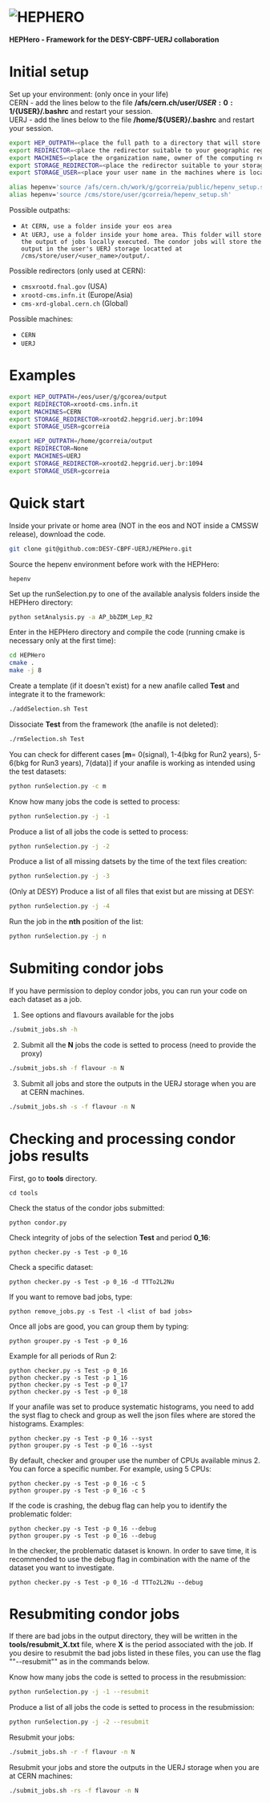 # ![HEPHERO](logoframe.svg)

**HEPHero - Framework for the DESY-CBPF-UERJ collaboration**

# Initial setup

Set up your environment: (only once in your life)   
CERN - add the lines below to the file **/afs/cern.ch/user/${USER:0:1}/${USER}/.bashrc** and restart your session.   
UERJ - add the lines below to the file **/home/${USER}/.bashrc** and restart your session.   

```bash
export HEP_OUTPATH=<place the full path to a directory that will store the outputs>
export REDIRECTOR=<place the redirector suitable to your geographic region>
export MACHINES=<place the organization name, owner of the computing resources>
export STORAGE_REDIRECTOR=<place the redirector suitable to your storage>
export STORAGE_USER=<place your user name in the machines where is locatted your storage>

alias hepenv='source /afs/cern.ch/work/g/gcorreia/public/hepenv_setup.sh'  #(CERN)
alias hepenv='source /cms/store/user/gcorreia/hepenv_setup.sh'             #(UERJ)
```

Possible outpaths:   

* `At CERN, use a folder inside your eos area` 
* `At UERJ, use a folder inside your home area. This folder will store the output of jobs locally executed. The condor jobs will store the output in the user's UERJ storage locatted at /cms/store/user/<user_name>/output/.`

Possible redirectors (only used at CERN):   

* `cmsxrootd.fnal.gov` (USA)
* `xrootd-cms.infn.it` (Europe/Asia)
* `cms-xrd-global.cern.ch` (Global)

Possible machines:   

* `CERN`
* `UERJ`

# Examples

```bash
export HEP_OUTPATH=/eos/user/g/gcorea/output
export REDIRECTOR=xrootd-cms.infn.it
export MACHINES=CERN
export STORAGE_REDIRECTOR=xrootd2.hepgrid.uerj.br:1094
export STORAGE_USER=gcorreia
```

```bash
export HEP_OUTPATH=/home/gcorreia/output
export REDIRECTOR=None
export MACHINES=UERJ
export STORAGE_REDIRECTOR=xrootd2.hepgrid.uerj.br:1094
export STORAGE_USER=gcorreia
```


# Quick start

Inside your private or home area (NOT in the eos and NOT inside a CMSSW release), download the code.

```bash
git clone git@github.com:DESY-CBPF-UERJ/HEPHero.git
```

Source the hepenv environment before work with the HEPHero:
```
hepenv
```

Set up the runSelection.py to one of the available analysis folders inside the HEPHero directory:
```bash
python setAnalysis.py -a AP_bbZDM_Lep_R2
```

Enter in the HEPHero directory and compile the code (running cmake is necessary only at the first time):
```bash
cd HEPHero
cmake .
make -j 8
```

Create a template (if it doesn't exist) for a new anafile called **Test** and integrate it to the framework:
```bash
./addSelection.sh Test
```
Dissociate **Test** from the framework (the anafile is not deleted):
```bash
./rmSelection.sh Test
```

You can check for different cases [**m**= 0(signal), 1-4(bkg for Run2 years), 5-6(bkg for Run3 years), 7(data)] if your anafile is working as intended using the test datasets:

```bash
python runSelection.py -c m
```

Know how many jobs the code is setted to process:

```bash
python runSelection.py -j -1
```

Produce a list of all jobs the code is setted to process:

```bash
python runSelection.py -j -2
```

Produce a list of all missing datsets by the time of the text files creation:

```bash
python runSelection.py -j -3
```

(Only at DESY) Produce a list of all files that exist but are missing at DESY:

```bash
python runSelection.py -j -4
```

Run the job in the **nth** position of the list:

```bash
python runSelection.py -j n
```

# Submiting condor jobs

If you have permission to deploy condor jobs, you can run your code on each dataset as a job.

1. See options and flavours available for the jobs

```bash
./submit_jobs.sh -h
```

2. Submit all the **N** jobs the code is setted to process (need to provide the proxy)

```bash
./submit_jobs.sh -f flavour -n N
```

3. Submit all jobs and store the outputs in the UERJ storage when you are at CERN machines.

```bash
./submit_jobs.sh -s -f flavour -n N
```

# Checking and processing condor jobs results

First, go to **tools** directory.

```
cd tools
```

Check the status of the condor jobs submitted:

```
python condor.py
```

Check integrity of jobs of the selection **Test** and period **0_16**:

```
python checker.py -s Test -p 0_16
```
Check a specific dataset:
```
python checker.py -s Test -p 0_16 -d TTTo2L2Nu
```

If you want to remove bad jobs, type:

```
python remove_jobs.py -s Test -l <list of bad jobs>
```

Once all jobs are good, you can group them by typing:

```
python grouper.py -s Test -p 0_16
```

Example for all periods of Run 2:

```
python checker.py -s Test -p 0_16
python checker.py -s Test -p 1_16
python checker.py -s Test -p 0_17
python checker.py -s Test -p 0_18
```

If your anafile was set to produce systematic histograms, you need to add the syst flag to check and group as well the json files where are stored the histograms. Examples:

```
python checker.py -s Test -p 0_16 --syst
python grouper.py -s Test -p 0_16 --syst
```

By default, checker and grouper use the number of CPUs available minus 2. You can force a specific number. For example, using 5 CPUs:
```
python checker.py -s Test -p 0_16 -c 5
python grouper.py -s Test -p 0_16 -c 5
```

If the code is crashing, the debug flag can help you to identify the problematic folder:
```
python checker.py -s Test -p 0_16 --debug
python grouper.py -s Test -p 0_16 --debug
```
In the checker, the problematic dataset is known. In order to save time, it is recommended to use the debug flag in combination with the name of the dataset you want to investigate.
```
python checker.py -s Test -p 0_16 -d TTTo2L2Nu --debug
```

# Resubmiting condor jobs

If there are bad jobs in the output directory, they will be written in the **tools/resubmit_X.txt** file, where **X** is the period associated with the job. If you desire to resubmit the bad jobs listed in these files, you can use the flag ""--resubmit"" as in the commands below.

Know how many jobs the code is setted to process in the resubmission:

```bash
python runSelection.py -j -1 --resubmit
```

Produce a list of all jobs the code is setted to process in the resubmission:

```bash
python runSelection.py -j -2 --resubmit
```

Resubmit your jobs:

```bash
./submit_jobs.sh -r -f flavour -n N
```

Resubmit your jobs and store the outputs in the UERJ storage when you are at CERN machines:

```bash
./submit_jobs.sh -rs -f flavour -n N
```


<!---
grip -b README.md

# PC setup

Run the HEPHero in your personal computer is usefull for local development and working with opendata. To use the HEPHero in your PC, you need to download the list of files below from the link: https://cernbox.cern.ch/s/LNGQ6aDRQ9gzZNu. Then, place them inside the **HEP_OUTPATH** directory.

* `hepenv_setup.sh`
* `container_setup.sh`
* `libtorch_fix`
* `centos7-core_latest.sif`

The Cern Virtual Machine - File System (CernVM-FS) provides a scalable, reliable and low-maintenance software distribution service. It was developed to assist High Energy Physics (HEP) collaborations to deploy software on the worldwide-distributed computing infrastructure used to run data processing applications. Installing and setting up CVMFS:
```bash
wget https://ecsft.cern.ch/dist/cvmfs/cvmfs-release/cvmfs-release-latest_all.deb
sudo dpkg -i cvmfs-release-latest_all.deb
rm -f cvmfs-release-latest_all.deb
sudo apt-get update
sudo apt-get install cvmfs
sudo cvmfs_config setup
systemctl restart autofs
```
Write the content below in the file: **/etc/cvmfs/default.local**
```bash
CVMFS_REPOSITORIES=sft.cern.ch
CVMFS_HTTP_PROXY=DIRECT
CVMFS_CLIENT_PROFILE=single
```
Finish the setup typing:
```bash
sudo cvmfs_config setup
cvmfs_config probe
```

After having followed the steps above, everytime you desire to run the HEPHero framework in your PC, you need to create the container with the cern environment, typing:
```bash
cernenv
```
Inside the container, you will be moved to the **HEP_OUTPATH** directory. There, you must set up the hepenv environment (the **hepenv** command decribed above doesn't work in the PC setup) using the commnand below:
```bash
source hepenv_setup.sh
```
Now, the setup is completed and you can go to the HEPHero directory and run the framework. To leave the container, you must type:
```bash
exit
```
-->



<!---
# Working with CMS opendata using HEPHero inside a container

Create a **work_directory** to be the base directory of your CMS opendata analysis. Inside the **work_directory**, create another directory with name **opendata** and inside of it, download the list of datasets below (root files) from the links: https://cernbox.cern.ch/s/hseBba66wpQhPsZ or https://opendata.web.cern.ch/record/12350.

* `GluGluToHToTauTau.root`
* `VBF_HToTauTau.root`
* `DYJetsToLL.root`
* `TTbar.root`
* `W1JetsToLNu.root`
* `W2JetsToLNu.root`
* `W3JetsToLNu.root`
* `Run2012B_TauPlusX.root`
* `Run2012C_TauPlusX.root`

Install docker and pull the image **gilsoncs/cms-opendata-docker** from docker hub:
```bash
docker pull gilsoncs/cms-opendata-docker
```

Inside the **work_directory** (important), start the container:
```bash
docker run -it -P --device /dev/fuse --cap-add SYS_ADMIN -v $PWD:/home/work -e CVMFS_MOUNTS="sft.cern.ch cms.cern.ch" --security-opt apparmor:unconfined gilsoncs/cms-opendata-docker
```
The starting procedure can take a while depending on the speed of your internet connection.
-->



<!---
# Self-contained HEPHero container

HEPHero framework can be fitted in a Docker container in order to be system agnostic, in order to fully work you need to mount `CVMFS` (CERN VM File System) in you own computer, the following command is used to mount in you root repository using the `cvmfs/service` docker image.

```bash
docker run --rm --name cvmfs -e CVMFS_CLIENT_PROFILE=single -e CVMFS_REPOSITORIES=sft.cern.ch --cap-add SYS_ADMIN --device /dev/fuse -v /cvmfs:/cvmfs:shared registry.cern.ch/cvmfs/service
```

## Building

```bash
docker build -t hephero_standalone .
```

## Running

```bash
docker run -it --rm --name hephero -v /cvmfs:/cvmfs:shared hephero_standalone
```

If you want to make the data inside the container persistent (in order to access root files not shipped in the container or edit anafiles) you can use the `--mount` with HEPHero's mountpoint:

```bash
docker run -it --rm --name hephero -v /cvmfs:/cvmfs:shared --mount type=volume,dst=/home/hero/HEPHero,volume-driver=local,volume-opt=type=none,volume-opt=o=bind,volume-opt=device=/path/in/host/to/mount/hephero/folder hephero_standalone
```

Remember that unlike bind mounts, the mount operation do not create the mount folder automatically, so you shold create the folder before running the container:

```bash
mkdir -p /path/in/host/to/mount/hephero/folder
```
-->

